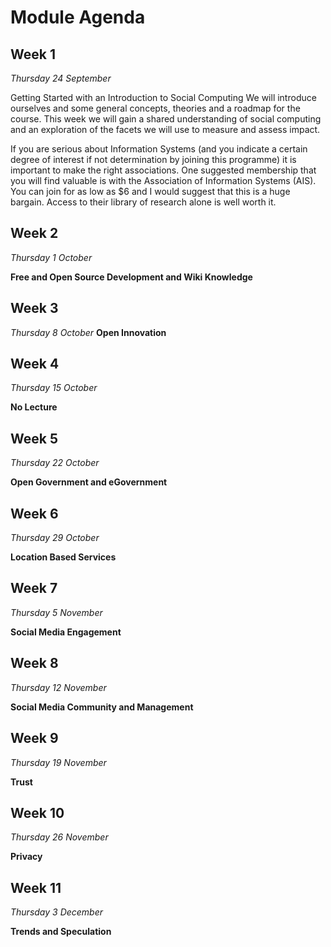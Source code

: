 # Module Agenda

## Week 1
*Thursday 24 September*

Getting Started with an Introduction to Social Computing
We will introduce ourselves and some general concepts, theories and a roadmap for the course. This week we will gain a shared understanding of social computing and an exploration of the facets we will use to measure and assess impact.

If you are serious about Information Systems (and you indicate a certain degree of interest if not determination by joining this programme) it is important to make the right associations. One suggested membership that you will find valuable is with the Association of Information Systems (AIS). You can join for as low as $6 and I would suggest that this is a huge bargain. Access to their library of research alone is well worth it.

## Week 2
*Thursday 1 October*

**Free and Open Source Development and Wiki Knowledge**

## Week 3
*Thursday 8 October*
**Open Innovation**

## Week 4
*Thursday 15 October*

**No Lecture**

## Week 5
*Thursday 22 October*

**Open Government and eGovernment**

## Week 6
*Thursday 29 October*

**Location Based Services**

## Week 7
*Thursday 5 November*

**Social Media Engagement**

## Week 8
*Thursday 12 November*

**Social Media Community and Management**

## Week 9
*Thursday 19 November*

**Trust**

## Week 10
*Thursday 26 November*

**Privacy**

## Week 11
*Thursday 3 December*

**Trends and Speculation**